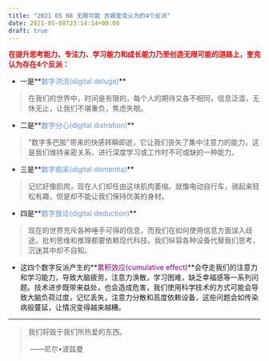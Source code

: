 ```yaml
---
title: "2021 05 08 无限可能 吉姆奎克认为的4个反派"
date: 2021-05-08T23:14:14+08:00
draft: true
---
```


 **<font color='red'>在提升思考能力、专注力、学习能力和成长能力乃至创造无限可能的道路上，奎克认为存在4个反派：</font>**

* 一是**<font color='cornflowerblue'>数字洪流(digital deluge)</font>**

> 在我们的世界中，时间是有限的，每个人的期待又各不相同，信息泛滥，无休无止，让我们不堪重负，焦虑失眠。

* 二是**<font color='cornflowerblue'>数字分心(digital distration)</font>**

> "数字多巴胺"带来的快感转瞬即逝，它让我们丧失了集中注意力的能力，这是我们维持亲密关系、进行深度学习或工作时不可或缺的一种能力。

* 三是**<font color='cornflowerblue'>数字痴呆(digital dementia)</font>**

> 记忆好像肌肉，现在人们却任由这块肌肉萎缩。就像电动自行车，骑起来轻松有趣，但是却不能让我们保持优美的身材。

* 四是**<font color='cornflowerblue'>数字推论(digital deduction)</font>**

> 现在的世界充斥各种唾手可得的信息，而我们在如何使用信息方面误入歧途。批判思维和推理都要依赖现代科技。我们纵容各种设备代替我们思考，沉迷其中却不自知。

* 这四个数字反派产生的**<font color='purple'>累积效应(cumulative effect)</font>**会夺走我们的注意力和学习能力，导致大脑疲劳，注意力涣散，学习困难，缺乏幸福感等一系列问题。技术进步既带来益处，也会造成危害，我们使用科学技术的方式可能会导致大脑负荷过度，记忆丢失，注意力分散和高度依赖设备，这些问题会如传染病般蔓延，让情况变得越来越糟。

***

> 我们将毁于我们所热爱的东西。
>
> ​																——尼尔•波兹曼